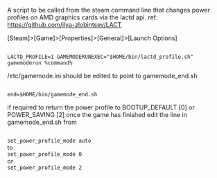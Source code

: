 A script to be called from the steam command line that changes power profiles on AMD graphics cards via the lactd api. ref: https://github.com/ilya-zlobintsev/LACT

[Steam]>[Game]>[Properties]>[General]>[Launch Options]

<code>
LACTD_PROFILE=1 GAMEMODERUNEXEC="$HOME/bin/lactd_profile.sh" gamemoderun %command%
</code>

/etc/gamemode.ini should be edited to point to gamemode_end.sh

<code>
end=$HOME/bin/gamemode_end.sh
</code>

if required to return the power profile to BOOTUP_DEFAULT [0] or POWER_SAVING [2] once the game has finished edit the line in gamemode_end.sh from

<code>
set_power_profile_mode auto
</code>
    to
<code>
set_power_profile_mode 0
</code>
    or
<code>
set_power_profile_mode 2
</code>

